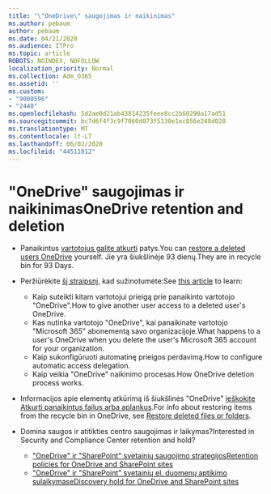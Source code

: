```yaml
---
title: "\"OneDrive\" saugojimas ir naikinimas"
ms.author: pebaum
author: pebaum
ms.date: 04/21/2020
ms.audience: ITPro
ms.topic: article
ROBOTS: NOINDEX, NOFOLLOW
localization_priority: Normal
ms.collection: Adm_O365
ms.assetid: ''
ms.custom:
- "9000596"
- "2440"
ms.openlocfilehash: 5d2ae0d21ab43814235feee8cc2b60290a17ad51
ms.sourcegitcommit: bc7d6f4f3c9f7060d073f5130e1ec856e248d020
ms.translationtype: MT
ms.contentlocale: lt-LT
ms.lasthandoff: 06/02/2020
ms.locfileid: "44511012"
---
```

# <a name="onedrive-retention-and-deletion"></a><span data-ttu-id="4ca86-102">"OneDrive" saugojimas ir naikinimas</span><span class="sxs-lookup"><span data-stu-id="4ca86-102">OneDrive retention and deletion</span></span>

- <span data-ttu-id="4ca86-103">Panaikintus [vartotojus galite atkurti](https://docs.microsoft.com/onedrive/restore-deleted-onedrive) patys.</span><span class="sxs-lookup"><span data-stu-id="4ca86-103">You can [restore a deleted users OneDrive](https://docs.microsoft.com/onedrive/restore-deleted-onedrive) yourself.</span></span> <span data-ttu-id="4ca86-104">Jie yra šiukšlinėje 93 dienų.</span><span class="sxs-lookup"><span data-stu-id="4ca86-104">They are in recycle bin for 93 Days.</span></span>

- <span data-ttu-id="4ca86-105">Peržiūrėkite [šį straipsnį,](https://docs.microsoft.com/onedrive/retention-and-deletion) kad sužinotumėte:</span><span class="sxs-lookup"><span data-stu-id="4ca86-105">See [this article](https://docs.microsoft.com/onedrive/retention-and-deletion) to learn:</span></span>
    - <span data-ttu-id="4ca86-106">Kaip suteikti kitam vartotojui prieigą prie panaikinto vartotojo "OneDrive".</span><span class="sxs-lookup"><span data-stu-id="4ca86-106">How to give another user access to a deleted user's OneDrive.</span></span>
    - <span data-ttu-id="4ca86-107">Kas nutinka vartotojo "OneDrive", kai panaikinate vartotojo "Microsoft 365" abonementą savo organizacijoje.</span><span class="sxs-lookup"><span data-stu-id="4ca86-107">What happens to a user's OneDrive when you delete the user's Microsoft 365 account for your organization.</span></span>
    - <span data-ttu-id="4ca86-108">Kaip sukonfigūruoti automatinę prieigos perdavimą.</span><span class="sxs-lookup"><span data-stu-id="4ca86-108">How to configure automatic access delegation.</span></span>
    - <span data-ttu-id="4ca86-109">Kaip veikia "OneDrive" naikinimo procesas.</span><span class="sxs-lookup"><span data-stu-id="4ca86-109">How OneDrive deletion process works.</span></span>

- <span data-ttu-id="4ca86-110">Informacijos apie elementų atkūrimą iš šiukšlinės "OneDrive" [ieškokite Atkurti panaikintus failus arba aplankus](https://support.office.com/article/949ada80-0026-4db3-a953-c99083e6a84f).</span><span class="sxs-lookup"><span data-stu-id="4ca86-110">For info about restoring items from the recycle bin in OneDrive, see [Restore deleted files or folders](https://support.office.com/article/949ada80-0026-4db3-a953-c99083e6a84f).</span></span>

- <span data-ttu-id="4ca86-111">Domina saugos ir atitikties centro saugojimas ir laikymas?</span><span class="sxs-lookup"><span data-stu-id="4ca86-111">Interested in Security and Compliance Center retention and hold?</span></span>
    - [<span data-ttu-id="4ca86-112">"OneDrive" ir "SharePoint" svetainių saugojimo strategijos</span><span class="sxs-lookup"><span data-stu-id="4ca86-112">Retention policies for OneDrive and SharePoint sites</span></span>](https://docs.microsoft.com/microsoft-365/compliance/retention-policies)
    - [<span data-ttu-id="4ca86-113">"OneDrive" ir "SharePoint" svetainių el. duomenų aptikimo sulaikymas</span><span class="sxs-lookup"><span data-stu-id="4ca86-113">eDiscovery hold for OneDrive and SharePoint sites</span></span>](https://docs.microsoft.com/office365/securitycompliance/ediscovery-cases#step-4-place-content-locations-on-hold)
